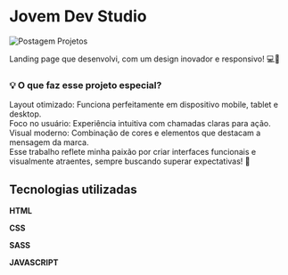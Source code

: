 # Jovem Dev Studio
![Postagem Projetos](https://github.com/user-attachments/assets/88687c29-b09f-48d8-a066-8d5cec0da0c7)
<p>Landing page que desenvolvi, com um design inovador e responsivo! 💻📱</p>
<h3>💡 O que faz esse projeto especial?</h3>
<p>Layout otimizado: Funciona perfeitamente em dispositivo mobile, tablet e desktop. <br>
Foco no usuário: Experiência intuitiva com chamadas claras para ação. <br>
Visual moderno: Combinação de cores e elementos que destacam a mensagem da marca. <br>
Esse trabalho reflete minha paixão por criar interfaces funcionais e visualmente atraentes, sempre buscando superar expectativas! 🙌</p>

<h2>Tecnologias utilizadas</h2>
<p><strong>HTML</strong></p>
<p><strong>CSS</strong></p>
<p><strong>SASS</strong></p>
<p><strong>JAVASCRIPT</strong></p>

